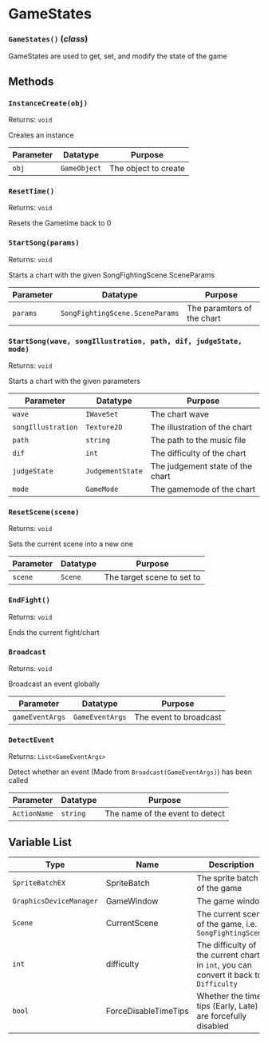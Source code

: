 # GameStates

### `GameStates()` (*class*)

GameStates are used to get, set, and modify the state of the game

**Methods**
---
### `InstanceCreate(obj)` 
Returns: `void`

Creates an instance

| Parameter | Datatype  | Purpose |
|-----------|-----------|---------|
|`obj` |`GameObject` |The object to create |


### `ResetTime()` 
Returns: `void`

Resets the Gametime back to 0

### `StartSong(params)` 
Returns: `void`

Starts a chart with the given SongFightingScene.SceneParams

| Parameter | Datatype  | Purpose |
|-----------|-----------|---------|
|`params` |`SongFightingScene.SceneParams` |The paramters of the chart |


### `StartSong(wave, songIllustration, path, dif, judgeState, mode)` 
Returns: `void`

Starts a chart with the given parameters

| Parameter | Datatype  | Purpose |
|-----------|-----------|---------|
|`wave` |`IWaveSet` |The chart wave |
|`songIllustration` |`Texture2D` |The illustration of the chart |
|`path` |`string` |The path to the music file |
|`dif` |`int` |The difficulty of the chart |
|`judgeState` |`JudgementState` |The judgement state of the chart |
|`mode` |`GameMode` |The gamemode of the chart |


### `ResetScene(scene)` 
Returns: `void`

Sets the current scene into a new one

| Parameter | Datatype  | Purpose |
|-----------|-----------|---------|
|`scene` |`Scene` |The target scene to set to |


### `EndFight()` 
Returns: `void`

Ends the current fight/chart

### `Broadcast` 
Returns: `void`

Broadcast an event globally

| Parameter | Datatype  | Purpose |
|-----------|-----------|---------|
|`gameEventArgs` |`GameEventArgs` |The event to broadcast |


### `DetectEvent` 
Returns: `List<GameEventArgs>`

Detect whether an event (Made from `Broadcast(GameEventArgs)`) has been called

| Parameter | Datatype  | Purpose |
|-----------|-----------|---------|
|`ActionName` |`string` |The name of the event to detect |
## Variable List
 | Type | Name | Description 
 | ------ | ------ | ------ |
 | `SpriteBatchEX` | SpriteBatch | The sprite batch of the game|
 | `GraphicsDeviceManager` | GameWindow| The game window |
 | `Scene` | CurrentScene | The current scene of the game, i.e. `SongFightingScene` |
 | `int` | difficulty | The difficulty of the current chart in `int`, you can convert it back to `Difficulty` |
 | `bool` | ForceDisableTimeTips | Whether the time tips (Early, Late) are forcefully disabled |
